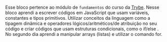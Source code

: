 Esse bloco pertence ao módulo de `fundamentos` do curso da [Trybe](https://www.betrybe.com/). Nesse bloco aprendi a escrever códigos em JavaScript que usam variáveis, constantes e tipos primitivos. Utilizar conceitos da linguagem como a tipagem dinâmica e operadores lógicos/aritméticos/de atribuição no seu código e criar códigos que usam estruturas condicionais, como o if/else .
No segundo dia aprendi a manipular arrays (listas) e utilizar o comando for.
